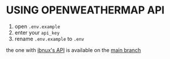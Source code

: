 # USING OPENWEATHERMAP API

1. open `.env.example`
2. enter your `api_key`
3. rename `.env.example` to `.env`

the one with [ibnux's API](https://ibnux.github.io/BMKG-importer/) is available on the [main branch](https://github.com/whatsmynameidontknow/progate-weather/tree/main)

